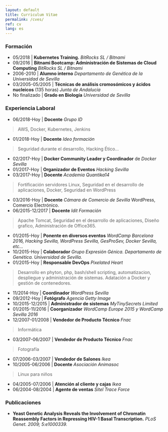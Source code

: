 ```yaml
---
layout: default
title: Curriculum Vitae
permalink: /cves/
ref: cv 
lang: es
---
```

### Formación
* 05/2018 | **Kubernetes Training.** *BitRocks SL / Bitnami*
* 09/2016 | **Bitnami Bootcamp: Administración de Sistemas de Cloud Computing** *BitRocks SL / Bitnami*
* 2006-2010 | **Alumno interno** *Departamento de Genética de la Universidad de Sevilla*
* 03/2005-05/2005 | **Técnicas de análisis cromosómicos y ácidos nucleicos** (135 horas) *Junta de Andalucía*
* No finalizado | **Grado en Biología** *Universidad de Sevilla*  

### Experiencia Laboral
* 06/2018-Hoy | **Docente**  *Grupo ID*
> AWS, Docker, Kubernetes, Jenkins
* 01/2018-Hoy | **Docente** *Ideo formación*
> Seguridad durante el desarrollo, Hacking Ético...
* 02/2017-Hoy | **Docker Community Leader y Coordinador** de *Docker Sevilla*
* 01/2017-Hoy | **Organizador de Eventos** *Hacking Sevilla*
* 03/2017-Hoy | **Docente** *Academia Quantika14* 
> Fortificación servidores Linux, Seguridad en el desarrollo de aplicaciones, Docker, Seguridad en WordPress
* 03/2016-Hoy | **Docente** *Cámara de Comercio de Sevilla*
WordPress, Comercio Electrónico.
* 06/2015-12/2017 | **Docente** *Idit Formación*
> Apache Tomcat, Seguridad en el desarrollo de aplicaciones, Diseño grafico, Administración de Office365.
* 01/2015-Hoy | **Ponente en diversos eventos** *WordCamp Barcelona 2016, Hacking Sevilla, WordPress Sevilla, GesProSev, Docker Sevilla, etc...*
* 10/2015-Hoy | **Colaborador** *Grupo Expresión Génica. Departamento de Genética. Universidad de Sevilla.*
* 01/2015-Hoy | **Responsable DevOps** *Pixelated Heart*
> Desarrollo en phyton, php, bash/shell scripting, automatizacion, despliegue y administración de sistemas. Adatación a Docker y gestión de contenedores.
* 11/2014-Hoy | **Coordinador** *WordPress Sevilla*
* 09/2012-Hoy | **Fotógrafo** *Agencia Getty Image*
* 10/2015-12/2015 | **Administrador de sistemas** *MyTinySecrets Limited*
* 01/2015-11/2016 | **Coorganizador** *WordCamp Europe 2015 y WordCamp Sevilla 2016*
* 12/2007-01/2008 | **Vendedor de Producto Técnico** *Fnac*
> Informática
* 03/2007-06/2007 |  **Vendedor de Producto Técnico** *Fnac*
> Fotografía
* 07/2006-03/2007 | **Vendedor de Salones** *Ikea*
* 10/2005-06/2006 | **Docente** *Asociación Animasoc*
> Linux para niños
* 04/2005-07/2006 | **Atención al cliente y cajas** *Ikea*
* 06/2004-08/2004 | **Agente de ventas** *Sitel Trace Force*  

### Publicaciones
* **Yeast Genetic Analysis Reveals the Involvement of Chromatin Reassembly Factors in Repressing HIV-1 Basal Transcription.** *PLoS Genet. 2009; 5:e1000339.*
